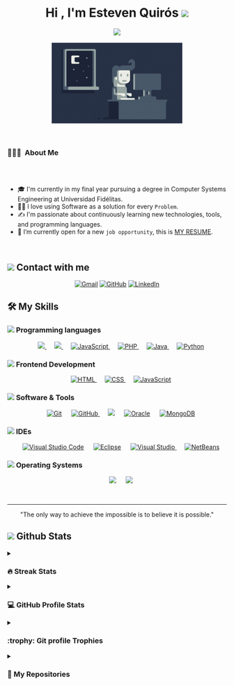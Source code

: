 <h1 align="center">Hi , I'm Esteven Quirós <img src="https://media.giphy.com/media/hvRJCLFzcasrR4ia7z/giphy.gif" width="35"></h1>
<p align="center">
<a href="https://github.com/DenverCoder1/readme-typing-svg">
  <img src="https://readme-typing-svg.herokuapp.com?font=Time+New+Roman&color=%23C8BE25&size=25&center=true&vCenter=true&width=600&height=100&lines=Systems+Engineering;Passionate+About+Technology;Always+Learning;Coding+Enthusiast" />
</a>

</p>
<p align="center">
  <img alt="Night Coding" src="https://raw.githubusercontent.com/AVS1508/AVS1508/master/assets/Night-Coding.gif" />
</p>

<br>

### 👨🏻‍💻 &nbsp;About Me
<br><br>
- 🎓&nbsp;I'm currently in my final year pursuing a degree in Computer Systems Engineering at Universidad Fidélitas.
- :technologist: I love using Software as a solution for every `Problem`.
- ✍️ I'm passionate about continuously learning new technologies, tools, and programming languages.
- :thinking: I’m currently open for a new `job opportunity`, this is [MY RESUME]().
<br>

## <picture> <img src="https://github.com/7oSkaaa/7oSkaaa/blob/main/Images/Connect-with-me.gif?raw=true" width="100px"> </picture> Contact with me
<p align="center">
	<a href="mailto:quirosestiven@gmail.com"><img img src="https://img.shields.io/badge/gmail-%23EA4335.svg?style=plastic&logo=gmail&logoColor=white" alt="Gmail"/></a>
	<a href="https://github.com/EstivenQR"><img src="https://img.shields.io/badge/github-%23181717.svg?style=plastic&logo=github&logoColor=white" alt="GitHub"/></a>
	<a href="https://www.linkedin.com/in/estiven-quiros-997295291/"><img src="https://img.shields.io/badge/linkedin-%230A66C2.svg?style=plastic&logo=linkedin&logoColor=white" alt="LinkedIn"/></a>
</p>

## 🛠️ My Skills

### <picture> <img src = "https://github.com/7oSkaaa/7oSkaaa/blob/main/Images/Programming_Languages.gif?raw=true" width = 50px>  </picture> Programming languages

<p align="center"> 
&emsp; 
<a href="https://learn.microsoft.com/en-us/dotnet/csharp/" target="_blank"> 
  <img src="https://img.shields.io/badge/C%23-%23239120.svg?style=plastic&logo=c-sharp&logoColor=white">
</a>	  
&emsp;
<a href="https://dotnet.microsoft.com/" target="_blank">
  <img src="https://img.shields.io/badge/.NET-%23512BD4.svg?style=plastic&logo=dotnet&logoColor=white">
</a>
  &emsp;
  <a href="https://developer.mozilla.org/en-US/docs/Web/JavaScript" target="_blank"> 
     <img alt="JavaScript" src="https://img.shields.io/badge/JavaScript%20-%23F7DF1E.svg?style=plastic&logo=javascript&logoColor=black">
   </a>
&emsp; 
<a href="https://www.php.net/" target="_blank"> 
  <img alt="PHP" src="https://img.shields.io/badge/PHP-%23777BB4.svg?style=plastic&logo=php&logoColor=white">
</a>
  &emsp;
  <a href="https://www.java.com" target="_blank"> 
    <img alt="Java" src="https://img.shields.io/badge/Java-%23007396.svg?style=plastic&logo=java&logoColor=white">
  </a>
  &emsp;
   <a href="https://www.python.org" target="_blank">
    <img alt="Python" src="https://img.shields.io/badge/Python%20-%2314354C.svg?style=plastic&logo=python&logoColor=white">
  </a>
</p>

### <picture> <img src = "https://github.com/7oSkaaa/7oSkaaa/blob/main/Images/Front_End.gif?raw=true" width = 50px>  </picture> Frontend Development
<p align="center"> 
  &emsp; 
  <a href="https://www.w3.org/html/" target="_blank"> 
   <img alt="HTML" src="https://img.shields.io/badge/HTML5%20-%23E34F26.svg?style=plastic&logo=html5&logoColor=white">
  </a>   
  &emsp;
  <a href="https://www.w3schools.com/css/" target="_blank">
    <img alt="CSS" src="https://img.shields.io/badge/CSS%20-%231572B6.svg?style=plastic&logo=css3&logoColor=white">
  </a> 
  &emsp;
  <a href="https://developer.mozilla.org/en-US/docs/Web/JavaScript" target="_blank"> 
     <img alt="JavaScript" src="https://img.shields.io/badge/JavaScript%20-%23F7DF1E.svg?style=plastic&logo=javascript&logoColor=black">
   </a>
</p>

 ### <picture> <img src = "https://github.com/7oSkaaa/7oSkaaa/blob/main/Images/Software_Tools.gif?raw=true" width = 50px>  </picture> Software & Tools
 
<p align="center">
  &emsp;
    <a href="#"><img alt="Git" src="https://img.shields.io/badge/Git%20-%23F05033.svg?style=plastic&logo=git&logoColor=white"></a>
    &emsp;
<a href="https://github.com/" target="_blank">
  <img alt="GitHub" src="https://img.shields.io/badge/GitHub-%2312100E.svg?style=plastic&logo=github&logoColor=white" />
</a>
    &emsp;
    <a href="#"><img src="https://img.shields.io/badge/mysql-%234479A1.svg?&style=plastic&logo=mysql&logoColor=white"/></a>
 &emsp;
 <a href="https://www.oracle.com/database/" target="_blank">
  <img alt="Oracle" src="https://img.shields.io/badge/Oracle-%23F80000.svg?style=plastic&logo=oracle&logoColor=white"/></a>
&emsp;
	<a href="https://www.mongodb.com/" target="_blank">
  <img alt="MongoDB" src="https://img.shields.io/badge/MongoDB-%2347A248.svg?style=plastic&logo=mongodb&logoColor=white"/>
</a>

</p>

 ### <picture> <img src = "https://github.com/7oSkaaa/7oSkaaa/blob/main/Images/IDEs.gif?raw=true" width = 50px>  </picture> IDEs
 
<p align="center">
  &emsp;
    <a href="#"><img alt="Visual Studio Code" src="https://img.shields.io/badge/Visual%20Studio%20Code-0078d7.svg?style=plastic&logo=visual-studio-code&logoColor=white"></a>
  &emsp;
    <a href="#"><img alt="Eclipse" src="https://img.shields.io/badge/eclipse%20ide-%232C2255.svg?&style=plastic&logo=eclipse%20ide&logoColor=white"/></a>
&emsp;
<a href="https://visualstudio.microsoft.com/" target="_blank">
  <img alt="Visual Studio" src="https://img.shields.io/badge/Visual%20Studio-%235C2D91.svg?style=plastic&logo=visual-studio&logoColor=white" />
</a>
&emsp;
<a href="https://netbeans.apache.org/" target="_blank">
  <img alt="NetBeans" src="https://img.shields.io/badge/NetBeans-%23007DC6.svg?style=plastic&logo=apachenetbeanside&logoColor=white" />
</a>
</p>

 ### <picture> <img src = "https://github.com/7oSkaaa/7oSkaaa/blob/main/Images/OS.gif?raw=true" width = 50px>  </picture> Operating Systems
 
<p align="center">
  &emsp;
    <a href="#"><img src="https://img.shields.io/badge/Ubuntu-E95420?style=plastic&logo=ubuntu&logoColor=white"></a>
  &emsp;
    <a href="#"><img src="https://img.shields.io/badge/Windows-0078D6?style=plastic&logo=windows&logoColor=white"></a>
</p>

<br> 

---

<p align="center">
 "The only way to achieve the impossible is to believe it is possible."
</p>



## <picture> <img src = "https://github.com/EstivenQR/EstivenQR/blob/main/Images/Statistics.gif?raw=true" width = 50px>  </picture> Github Stats

<details><summary><h3> 🔥 Streak Stats</h3></summary>

----	

<p align="center"><img src="https://github-readme-streak-stats.herokuapp.com/?user=7oSkaaa&theme=tokyonight_duo" alt="7oSkaaa" /></p>

</details>
  
<details><summary><h3>💻 GitHub Profile Stats</h3></summary>

----

<p align="center">
    <a href="https://github.com/anuraghazra/github-readme-stats">
	    <img alt="EstivenQR's Github Stats" src="https://github-readme-stats.vercel.app/api?username=EstivenQR&show_icons=true&count_private=true&locale=en&theme=tokyonight&layout=compact" height="230px"/></a>
	  <img src="https://github-readme-stats.vercel.app/api/top-langs?username=EstivenQR&langs_count=10&show_icons=true&locale=en&theme=tokyonight" alt="EstivenQR" height="230px"/>
<br/>

  <b>Note:</b> Top languages is only a metric of the languages my public code consists of and doesn't reflect experience or skill level.
  </p>
</details>


<details><summary> <h3> :trophy: Git profile Trophies </h3></summary>

----
	
[![@7oskaa's Holopin board](https://holopin.io/api/user/board?user=7oskaa)](https://holopin.io/@7oskaa)
	
</details>
	
<details><summary><h3> 📁 My Repositories </h3></summary>
<div>
  <p align="center">
    <a href="https://github.com/EstivenQR/Proyecto-Cafeteria.git">
      <img src="https://github-readme-stats.vercel.app/api/pin/?username=EstivenQR&repo=Proyecto-Cafeteria&theme=tokyonight" alt="GitHub Stats" />
    </a>
	<a href="https://github.com/EstivenQR/Proyecto-Veterinaria-Java.git">
      <img src="https://github-readme-stats.vercel.app/api/pin/?username=EstivenQR&repo=Proyecto-Veterinaria-Java&theme=tokyonight" alt="GitHub Stats" />
    </a>
	<a href=" https://github.com/EstivenQR/Pokemon-Game-Java.git">
      <img src="https://github-readme-stats.vercel.app/api/pin/?username=EstivenQR&repo=Pokemon-Game-Java&theme=tokyonight" alt="GitHub Stats" />
    </a>
	<a href="https://github.com/EstivenQR/Proyecto-ProgramacionAvanzadaWeb.git">
      <img src="https://github-readme-stats.vercel.app/api/pin/?username=EstivenQR&repo=Proyecto-ProgramacionAvanzadaWeb&theme=tokyonight" alt="GitHub Stats" />
    </a>
	<a href="https://github.com/EstivenQR/Proyecto_SalaDeReuniones.git">
      <img src="https://github-readme-stats.vercel.app/api/pin/?username=EstivenQR&repo=Proyecto_SalaDeReuniones&theme=tokyonight" alt="GitHub Stats" />
    </a>
	<a href="https://github.com/EstivenQR/Proyecto_CarteleraPeliculas.git">
      <img src="https://github-readme-stats.vercel.app/api/pin/?username=EstivenQR&repo=Proyecto_CarteleraPeliculas&theme=tokyonight" alt="GitHub Stats" />
    </a>
	<a href="https://github.com/JuanPaRojas22/AnalisisYModeladoGrupo2.git">
      <img src="https://github-readme-stats.vercel.app/api/pin/?username=JuanPaRojas22&repo=AnalisisYModeladoGrupo2&theme=tokyonight" alt="GitHub Stats" />
    </a>
  </p>

https://github.com/JuanPaRojas22/AnalisisYModeladoGrupo2.git
 
</div>


----
	
<div>
  <p align="center">
</p>
</div>
</details>

</br></br>
	



